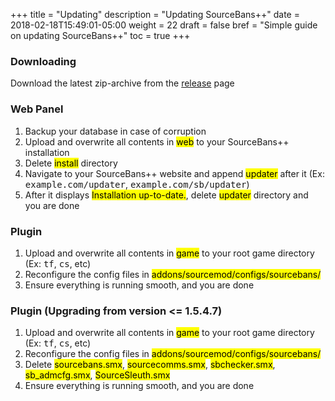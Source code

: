 +++
title = "Updating"
description = "Updating SourceBans++"
date = 2018-02-18T15:49:01-05:00
weight = 22
draft = false
bref = "Simple guide on updating SourceBans++"
toc = true
+++

### Downloading

Download the latest zip-archive from the <a href="https://github.com/sbpp/sourcebans-pp/releases" target="_blank_">release</a> page

### Web Panel

1. Backup your database in case of corruption
2. Upload and overwrite all contents in <mark>web</mark> to your SourceBans++ installation
3. Delete <mark>install</mark> directory
4. Navigate to your SourceBans++ website and append <mark>updater</mark> after it (Ex: <samp>example.com/updater</samp>, <samp>example.com/sb/updater</samp>)
5. After it displays <mark>Installation up-to-date.</mark>, delete <mark>updater</mark> directory and you are done

### Plugin

1. Upload and overwrite all contents in <mark>game</mark> to your root game directory (Ex: <samp>tf</samp>, <samp>cs</samp>, etc)
2. Reconfigure the config files in <mark>addons/sourcemod/configs/sourcebans/</mark>
3. Ensure everything is running smooth, and you are done

### Plugin (Upgrading from version <= 1.5.4.7)

1. Upload and overwrite all contents in <mark>game</mark> to your root game directory (Ex: <samp>tf</samp>, <samp>cs</samp>, etc)
2. Reconfigure the config files in <mark>addons/sourcemod/configs/sourcebans/</mark>
3. Delete <mark>sourcebans.smx</mark>, <mark>sourcecomms.smx</mark>, <mark>sbchecker.smx</mark>, <mark>sb_admcfg.smx</mark>, <mark>SourceSleuth.smx</mark>
4. Ensure everything is running smooth, and you are done
